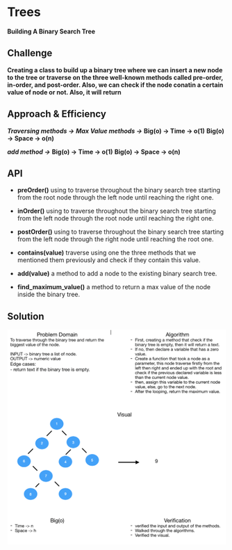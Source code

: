 # Trees
**Building A Binary Search Tree**

## Challenge
**Creating a class to build up a binary tree where we can insert a new node to the tree or traverse on the three well-known methods called pre-order, in-order, and post-order. Also, we can check if the node conatin a certain value of node or not. Also, it will return**

## Approach & Efficiency
***Traversing methods ->***
***Max Value methods ->***
**Big(o) -> Time -> o(1)**
**Big(o) -> Space -> o(n)**

***add method ->***
**Big(o) -> Time -> o(1)**
**Big(o) -> Space -> o(n)**

## API
- **preOrder()**
using to traverse throughout the binary search tree starting from the root node through the left node until reaching the right one.

- **inOrder()**
using to traverse throughout the binary search tree starting from the left node through the root node until reaching the right one.

- **postOrder()**
using to traverse throughout the binary search tree starting from the left node through the right node until reaching the root one.

- **contains(value)**
traverse using one the three methods that we mentioned them previously and check if they contain this value.

- **add(value)**
a method to add a node to the existing binary search tree.

- **find_maximum_value()**
a method to return a max value of the node inside the binary tree.

## Solution
![Whiteboard find Max](./whiteboard-16.png)
